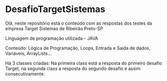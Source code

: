# DesafioTargetSistemas
Olá, neste repositório está o conteúdo com as respostas dos testes da empresa Target Sistemas de Ribeirão Preto-SP

Linguagem de programação utilizada - JAVA

Conteúdo: Lógica de Programação, Loops, Entrada e Saída de dados, Variáveis, ArrayLists...

Há 3 classes criadas: Na primeira class está a resposta do primeiro desafio Target, na segunda class a resposta do segundo desafio e assim consecutivamente.

